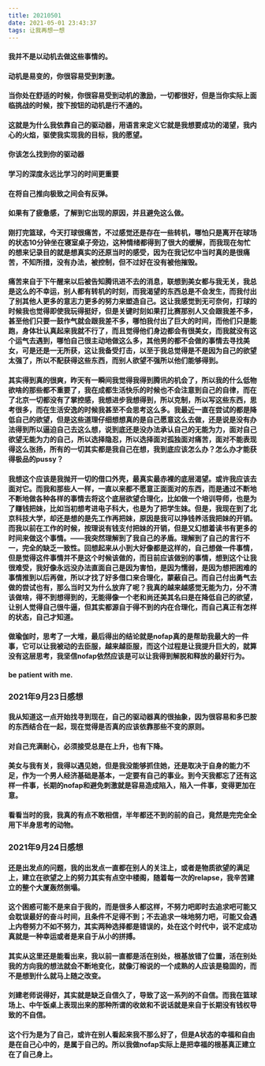 ```yaml
---
title: 20210501
date: 2021-05-01 23:43:37
tags: 让我再想一想
---
```

#### 我并不是以动机去做这些事情的。
#### 动机是易变的，你很容易受到刺激。
#### 当你处在舒适的时候，你很容易受到动机的激励，一切都很好，但是当你实际上面临挑战的时候，按下按钮的动机是行不通的。
#### 这就是为什么我依靠自己的驱动器，用语言来定义它就是我想要成功的渴望，我内心的火焰，驱使我实现我的目标，我的愿望。
#### 你该怎么找到你的驱动器
#### 学习的深度永远比学习的时间更重要
#### 在将自己推向极致之间会有反弹。
#### 如果有了疲惫感，了解到它出现的原因，并且避免这么做。

#### 刚打完篮球，今天打球很痛苦，不过感觉还是存在一些转机，哪怕只是离开在球场的状态10分钟坐在寝室桌子旁边，这种情绪都得到了很大的缓解，而我现在匆忙的想来记录目的就是想真实的还原当时的感受，因为在我记忆中当时真的是很痛苦，不知所措，没有办法，被控制，但不过好在没有被他摧毁。
#### 痛苦来自于下午醒来以后被告知腾讯进不去的消息，联想到美女都与我无关，我总是这么的不幸运，别人都有转机的时刻，而我渴望的东西总是不会发生，而我付出了别其他人更多的意志力更多的努力来塑造自己。这让我感觉到无可奈何，打球的时候我也觉得即使我玩得挺好，但是关键时刻如果打比赛那别人又会跟我差不多，甚至他们只要一鼓作气就会跟我差不多，哪怕我付出了巨大的时间，而他们只是能跑，身体壮认真起来我就不行了，而且觉得他们身边都会有很美女，而我就没有这个运气去遇到，哪怕自己很主动地做这么多，其他男的都不会做的事情去寻找美女，可是还是一无所获，这让我备受打击，以至于我总觉得是不是因为自己的欲望太强了，所以不配获得这些东西，而别人欲望不强所以他们能够得到。
#### 其实得到真的很爽，昨天有一瞬间我觉得我得到腾讯的机会了，所以我的什么低物欲啥的那些都不重要了，我在成都生活快乐的时候也不会注意到自己的自律，而在了北京一切都没有了掌控感，我想进步我想得到，所以克制，所以写这些东西，思考很多，而在生活安逸的时候我甚至不会思考这么多。我最近一直在尝试的都是降低自己的欲望，但是这些道理仔细想想真的是自己愿意这么去做，还是说是没有办法得到所以逼迫自己去这么想，说到底还是没办法承认自己的无能为力，面对自己欲望无能为力的自己，所以选择隐忍，所以选择面对孤独面对痛苦，面对不能表现得这么张扬，所有的一切其实都是我自己在想，我到底应该怎么办？怎么办才能获得极品的pussy？
#### 我想这个应该是我抛开一切的借口外壳，最真实最赤裸的底层渴望。或许我应该去面对它。而我和那些人一样，一直以来都不愿意正面面对的东西，而是通过不断地不断地做各种各样的事情去将这个底层欲望合理化，比如做一个培训导师，也是为了赚钱把妹，比如当初想考进电子科大，也是为了把学生妹。但是，我现在到了北京科技大学，却还是想的是先工作再把妹，原因是我可以挣钱养活我把妹的开销。而我以前在工作的时候，按理说有钱支付把妹的开销，但是又幻想着读书有更多的时间来做这个事情。——我突然理解到了我自己的矛盾。理解到了自己的言行不一，完全的缺乏一致性。回想起来从小到大好像都是这样的，自己想做一件事情，但是觉得这件事情并不是这个时候该做的，而目前应该做别的事情，想到这个让我很难受，我好像永远没办法直面自己是因为害怕，是因为懦弱，是因为想把困难的事情推到以后再做，所以才找了好多借口来合理化，蒙蔽自己。而自己付出勇气去做的尝试也有，那么当时又为什么放弃了呢？我真的越来越感觉无能为力，分不清该做啥，得不到想得到的，无能得像一个老和尚还美其名曰是在降低自己的欲望，让别人觉得自己很牛逼，但其实都源自于得不到的内在合理化，而自己真正有怎样的状态，自己才知道。
#### 做瑜伽时，思考了一大堆，最后得出的结论就是nofap真的是帮助我最大的一件事，它可以让我被动的去臣服，越来越臣服，而这个过程是让我提升巨大的，就算没有这层思考，我坚信nofap依然应该是可以让我得到解脱和释放的最好行为。
#### be patient with me.
### 2021年9月23日感想
#### 我从知道这一点开始找寻到现在，自己的驱动器真的很抽象，因为很容易和多巴胺的东西结合在一起，现在觉得是否真的应该依靠那些不变的原则。
#### 对自己充满耐心，必须接受总是在上升，也有下降。
#### 美女与我有关，我得以遇见她，但是我没能够抓住她，还是取决于自身的能力不足，作为一个男人经济基础是基本，一定要有自己的事业。到今天我都忘了还有这样一件事，长期的nofap和避免刺激就是容易造成陷入，陷入一件事，变得更加在意。
#### 看看当时的我，我真的有点不敢相信，半年都还不到的前的自己，竟然是完完全全用下半身思考的动物。

### 2021年9月24日感想
#### 还是出发点的问题，我的出发点一直都在别人的关注上，或者是物质欲望的满足上，建立在欲望之上的努力其实有点空中楼阁，随着每一次的relapse，我辛苦建立的整个大厦轰然倒塌。
#### 这个困惑可能不是来自于我的，而是很多人都这样，不努力吧即时去追求吧可能又会耽误最好的奋斗时间，且条件不足得不到；不去追求一味地努力吧，可能又会遇上内卷努力不如不努力，其实两种选择都是错误的，处在这个时代中，说不定成功真就是一种幸运或者是来自于从小的拼搏。
#### 其实从这里还是能看出来，我以前一直都是活在别处，根基放错了位置，活在别处我的方向我的想法就会不断地变化，就像汀榕说的一个成熟的人应该是稳固的，而不是想到什么就马上随之改变。
#### 刘建老师说得好，其实就是缺乏自信久了，导致了这一系列的不自信。而我在篮球场上、中午饭桌上表现出来的那种所谓的收敛和不说话就是来自于长期没有钱权导致的不自信。
#### 这个行为是为了自己，或许在别人看起来我不那么好了，但是A状态的幸福和自由是在自己心中的，是属于自己的。所以我做nofap实际上是把幸福的根基真正建立在了自己身上。